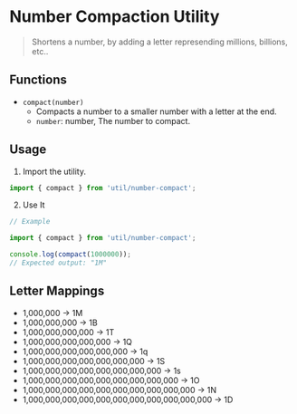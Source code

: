 # Number Compaction Utility
> Shortens a number, by adding a letter represending millions, billions, etc..

## Functions
- `compact(number)`
  - Compacts a number to a smaller number with a letter at the end.
  - `number`: number, The number to compact.

## Usage
1. Import the utility.

```js
import { compact } from 'util/number-compact';
```

2. Use It

```js
// Example

import { compact } from 'util/number-compact';

console.log(compact(1000000));
// Expected output: "1M"
```

## Letter Mappings
- 1,000,000 -> 1M
- 1,000,000,000 -> 1B
- 1,000,000,000,000 -> 1T
- 1,000,000,000,000,000 -> 1Q
- 1,000,000,000,000,000,000 -> 1q
- 1,000,000,000,000,000,000,000 -> 1S
- 1,000,000,000,000,000,000,000,000 -> 1s
- 1,000,000,000,000,000,000,000,000,000 -> 1O
- 1,000,000,000,000,000,000,000,000,000,000 -> 1N
- 1,000,000,000,000,000,000,000,000,000,000,000 -> 1D
